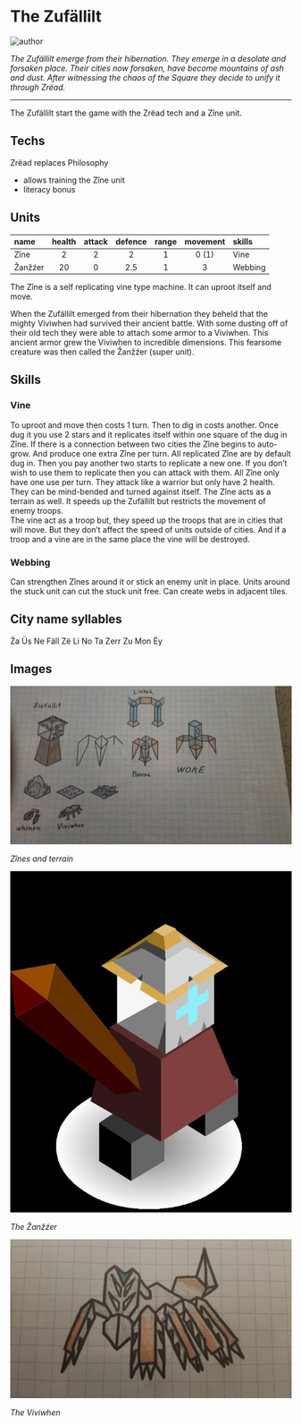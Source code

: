 # The Zufällilt

![author](https://img.shields.io/badge/author-Nyrrv%234841-%237289DA)

*The Zufällilt emerge from their hibernation. They emerge in a desolate and forsaken place. Their cities now forsaken, have become mountains of ash and dust. After witnessing the chaos of the Square they decide to unify it through Zrëad.*

---

The Zufällilt start the game with the Zrëad tech and a Zîne unit.

## Techs

Zrëad replaces Philosophy
- allows training the Zîne unit
- literacy bonus

## Units

| name    | health | attack | defence | range | movement | skills  |
|:--------|:------:|:------:|:-------:|:-----:|:--------:|:--------|
| Zîne    | 2      | 2      | 2       | 1     | 0 (1)    | Vine    |
| Žanžźer | 20     | 0      | 2.5     | 1     | 3        | Webbing |

The Zîne is a self replicating vine type machine. It can uproot itself and move.

When the Zufällilt emerged from their hibernation they beheld that the mighty Viviwhen had survived their ancient battle. With some dusting off of their old tech they were able to attach some armor to a Viviwhen. This ancient armor grew the Viviwhen to incredible dimensions. This fearsome creature was then called the Žanžźer (super unit).

## Skills

### Vine

To uproot and move then costs 1 turn. Then to dig in costs another. Once dug it you use 2 stars and it replicates itself within one square of the dug in Zîne. If there is a connection between two cities the Zîne begins to auto-grow. And produce one extra Zîne per turn. All replicated Zîne are by default dug in. Then you pay another two starts to replicate a new one. If you don’t wish to use them to replicate then you can attack with them. All Zîne only have one use per turn. They attack like a warrior but only have 2 health. They can be mind-bended and turned against itself. The Zîne acts as a terrain as well. It speeds up the Zufällilt but restricts the movement of enemy troops.  
The vine act as a troop but, they speed up the troops that are in cities that will move. But they don’t affect the speed of units outside of cities. And if a troop and a vine are in the same place the vine will be destroyed.

### Webbing

Can strengthen Zînes around it or stick an enemy unit in place. Units around the stuck unit can cut the stuck unit free. Can create webs in adjacent tiles.

## City name syllables

Źa Üs Ne Fäll Zë Li No Ta Zerr Zu Mon Ëy

## Images

![general](images/zufallilt0.jpg)

*Zînes and terrain*

![zanzzer](images/zufallilt1.jpg)

*The Žanžźer*

![animal](images/zufallilt2.jpg)

*The Viviwhen*
